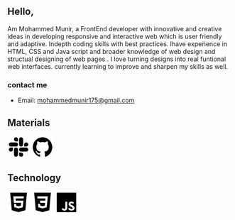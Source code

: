 ﻿## Hello,

 Am Mohammed Munir, a FrontEnd developer with innovative and creative ideas in developing responsive and interactive web which is user friendly and adaptive. Indepth coding skills with best practices. Ihave experience in HTML, CSS and Java script and broader knowledge of web design and structual designing of web pages . I love turning designs into real funtional web interfaces. currently learning to improve and sharpen my skills as well.

### contact me

- Email: mohammedmunir175@gmail.com 


## Materials
<img src="images/logo-slack.svg" alt="slack" width=50/>

<img src="images/logo-github.svg" alt="github" width=50/>

## Technology
<img src="images/logo-html5.svg" alt="html" width=50/>

<img src="images/logo-css3.svg" alt="css" width=50/>

<img src="images/logo-javascript.svg" alt="javascript" width=50/>
